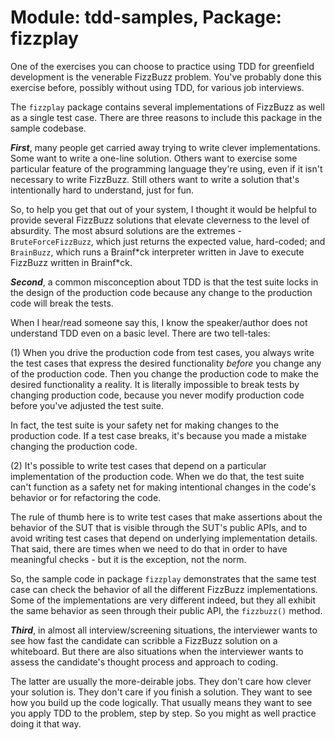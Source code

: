 # Module: tdd-samples, Package: fizzplay 

One of the exercises you can choose to practice using TDD for greenfield development is the venerable FizzBuzz problem. You've probably done this exercise before, possibly without using TDD, for various job interviews. 

The ```fizzplay``` package contains several implementations of FizzBuzz as well as a single test case. There are three reasons to include this package in the sample codebase. 

**_First_**, many people get carried away trying to write clever implementations. Some want to write a one-line solution. Others want to exercise some particular feature of the programming language they're using, even if it isn't necessary to write FizzBuzz. Still others want to write a solution that's intentionally hard to understand, just for fun. 

So, to help you get that out of your system, I thought it would be helpful to provide several FizzBuzz solutions that elevate cleverness to the level of absurdity. The most absurd solutions are the extremes - ```BruteForceFizzBuzz```, which just returns the expected value, hard-coded; and ```BrainBuzz```, which runs a Brainf\*ck interpreter written in Jave to execute FizzBuzz written in Brainf\*ck. 

**_Second_**, a common misconception about TDD is that the test suite locks in the design of the production code because any change to the production code will break the tests. 

When I hear/read someone say this, I know the speaker/author does not understand TDD even on a basic level. There are two tell-tales: 

(1) When you drive the production code from test cases, you always write the test cases that express the desired functionality _before_ you change any of the production code. Then you change the production code to make the desired functionality a reality. It is literally impossible to break tests by changing production code, because you never modify production code before you've adjusted the test suite.

In fact, the test suite is your safety net for making changes to the production code. If a test case breaks, it's because you made a mistake changing the production code. 

(2) It's possible to write test cases that depend on a particular implementation of the production code. When we do that, the test suite can't function as a safety net for making intentional changes in the code's behavior or for refactoring the code. 

The rule of thumb here is to write test cases that make assertions about the behavior of the SUT that is visible through the SUT's public APIs, and to avoid writing test cases that depend on underlying implementation details. That said, there are times when we need to do that in order to have meaningful checks - but it is the exception, not the norm.

So, the sample code in package ```fizzplay``` demonstrates that the same test case can check the behavior of all the different FizzBuzz implementations. Some of the implementations are very different indeed, but they all exhibit the same behavior as seen through their public API, the ```fizzbuzz()``` method.

**_Third_**, in almost all interview/screening situations, the interviewer wants to see how fast the candidate can scribble a FizzBuzz solution on a whiteboard. But there are also situations when the interviewer wants to assess the candidate's thought process and approach to coding. 

The latter are usually the more-deirable jobs. They don't care how clever your solution is. They don't care if you finish a solution. They want to see how you build up the code logically. That usually means they want to see you apply TDD to the problem, step by step. So you might as well practice doing it that way.
